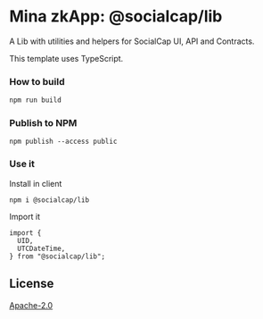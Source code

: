 # Mina zkApp: @socialcap/lib

A Lib with utilities and helpers for SocialCap UI, API and Contracts.

This template uses TypeScript.

### How to build

```sh
npm run build
```

### Publish to NPM
~~~
npm publish --access public
~~~

### Use it

Install in client
~~~
npm i @socialcap/lib
~~~

Import it
~~~
import { 
  UID,
  UTCDateTime,
} from "@socialcap/lib";
~~~

## License

[Apache-2.0](LICENSE)

